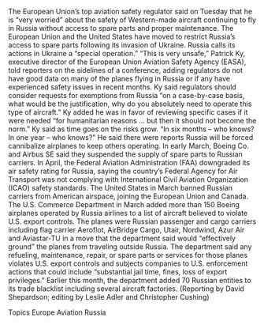 The European Union’s top aviation safety regulator said on Tuesday that he is “very worried” about the safety of Western-made aircraft continuing to fly in Russia without access to spare parts and proper maintenance.
The European Union and the United States have moved to restrict Russia’s access to spare parts following its invasion of Ukraine. Russia calls its actions in Ukraine a “special operation.”
“This is very unsafe,” Patrick Ky, executive director of the European Union Aviation Safety Agency (EASA), told reporters on the sidelines of a conference, adding regulators do not have good data on many of the planes flying in Russia or if any have experienced safety issues in recent months.
Ky said regulators should consider requests for exemptions from Russia “on a case-by-case basis, what would be the justification, why do you absolutely need to operate this type of aircraft.”
Ky added he was in favor of reviewing specific cases if it were needed “for humanitarian reasons … but then it should not become the norm.”
Ky said as time goes on the risks grow. “In six months – who knows? In one year – who knows?” He said there were reports Russia will be forced cannibalize airplanes to keep others operating.
In early March, Boeing Co. and Airbus SE said they suspended the supply of spare parts to Russian carriers.
In April, the Federal Aviation Administration (FAA) downgraded its air safety rating for Russia, saying the country’s Federal Agency for Air Transport was not complying with International Civil Aviation Organization (ICAO) safety standards.
The United States in March banned Russian carriers from American airspace, joining the European Union and Canada.
The U.S. Commerce Department in March added more than 150 Boeing airplanes operated by Russia airlines to a list of aircraft believed to violate U.S. export controls.
The planes were Russian passenger and cargo carriers including flag carrier Aeroflot, AirBridge Cargo, Utair, Nordwind, Azur Air and Aviastar-TU in a move that the department said would “effectively ground” the planes from traveling outside Russia.
The department said any refueling, maintenance, repair, or spare parts or services for those planes violates U.S. export controls and subjects companies to U.S. enforcement actions that could include “substantial jail time, fines, loss of export privileges.”
Earlier this month, the department added 70 Russian entities to its trade blacklist including several aircraft factories.
(Reporting by David Shepardson; editing by Leslie Adler and Christopher Cushing)

Topics
Europe
Aviation
Russia
